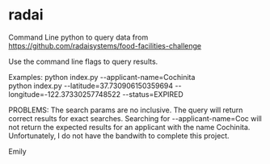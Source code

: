 # radai
Command Line python to query data from https://github.com/radaisystems/food-facilities-challenge

Use the command line flags to query results.

Examples:
python index.py --applicant-name=Cochinita  
python index.py --latitude=37.730906150359694 --longitude=-122.37330257748522 --status=EXPIRED


PROBLEMS:
The search params are no inclusive. The query will return correct results for exact searches. Searching for --applicant-name=Coc will not return the expected results for an applicant with the name Cochinita. Unfortunately, I do not have the bandwith to complete this project.


Emily